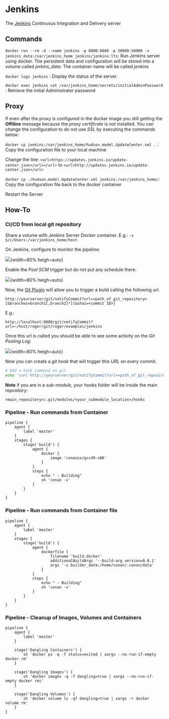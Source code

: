 # Jenkins

The [Jenkins]( https://jenkins.io/ ) Continuous Integration and Delivery server

## Commands

`docker run --rm -d --name jenkins -p 8080:8080 -p 50000:50000 -v jenkins_data:/var/jenkins_home jenkins/jenkins:lts`: Run *Jenkins* server using docker. The persistent data and configuration will be stored into a volume called *jerkins_data*. The container name will be called *jenkins*

`docker logs jenkins` : Display the status of the server.

`docker exec jenkins cat /var/jenkins_home/secrets/initialAdminPassword` : Retrieve the initial Administrator password

## Proxy

If even after the proxy is configured in the docker image you still getting the **Offiline** message because the *proxy certificate* is not installed. You can change the configuration to do not use *SSL* by executing the commands below:

`docker cp jenkins:/var/jenkins_home/hudson.model.UpdateCenter.xml .` : Copy the configuration file to your local machine

Change the line: `<url>https://updates.jenkins.io/update-center.json</url></url>` to `<url>http://updates.jenkins.io/update-center.json</url>`

`docker cp ./hudson.model.UpdateCenter.xml jenkins:/var/jenkins_home/`: Copy the configuration file back to the docker container

Restart the Server

## How-To

### CI/CD from local git repository

Share a volume with Jenkins Server Docker container. E.g.: `-v $/c/Users:/var/jenkins_home/host`

On Jenkins, configure to monitor the pipeline:

![](http://tinyurl.com/yblfcvbm){width=80% heigh=auto}

Enable the *Pool SCM* trigger but do not put any schedule there.

![](http://tinyurl.com/yazn2r74){width=80% heigh=auto}

Now, the [Git Plugin](https://wiki.jenkins.io/display/JENKINS/Git+Plugin) will allow you to trigger a build calling the following url:

`http://yourserver/git/notifyCommit?url=<path_of_git_repository>[&branches=branch1[,branch2]*][&sha1=<commit ID>]`

E.g.: 

`http://localhost:8080/git/notifyCommit?url=~/host/roger/git/roger/examples/jenkins`

Once this url is called you should be able to see some activity on the *Git Pooling Log*:

![](http://tinyurl.com/y9qnole6){width=80% heigh=auto}

Now you can create a *git hook* that will trigger this *URL* on every commit.

```bash
# Add a hook command on git
echo 'curl http://yourserver/git/notifyCommit?url=<path_of_git_repository>' >> <your_repository>/.git/hooks/post-commit
```

**Note** if you are in a *sub-module*, your hooks folder will be inside the main repository:

`<main_repository>/.git/modules/<your_submodule_location>/hooks`

### Pipeline - Run commands from Container

```jenkins
pipeline {
    agent {
        label 'master'
    }
    stages {
        stage('build') {
            agent {
                docker {
                    image 'conanio/gcc49-x86'
                }
            }
            steps {
                echo " - Building"
                sh 'conan -v'
            }
        }
    }
}
``` 

### Pipeline - Run commands from Container file

```jenkins
pipeline {
    agent {
        label 'master'
    }
    stages {
        stage('build') {
            agent {
                dockerfile {
                    filename 'build.docker'
                    additionalBuildArgs '--build-arg version=0.0.1'
                    args '-v builder_data:/home/conan/.conan/data'
                }
            }
            steps {
                echo " - Building"
                sh 'conan -v'
            }
        }
    }
}
``` 

### Pipeline - Cleanup of Images, Volumes and Containers

```jenkins
pipeline {
    agent {
        label 'master'
    }

    stage('Dangling Containers') {
        sh 'docker ps -q -f status=exited | xargs --no-run-if-empty docker rm'
    }

    stage('Dangling Images') {
        sh 'docker images -q -f dangling=true | xargs --no-run-if-empty docker rmi'
    }

    stage('Dangling Volumes') {
        sh 'docker volume ls -qf dangling=true | xargs -r docker volume rm'
    }
}
``` 
